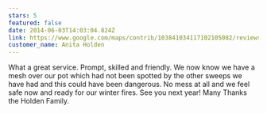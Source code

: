 ```yaml
---
stars: 5
featured: false
date: 2014-06-03T14:03:04.824Z
link: https://www.google.com/maps/contrib/103841034117102105082/reviews
customer_name: Anita Holden
---
```

What a great service. Prompt, skilled and friendly. We now know we have a mesh over our pot which had not been spotted by the other sweeps we have had and this could have been dangerous. No mess at all and we feel safe now and ready for our winter fires. See you next year! Many Thanks the Holden Family.